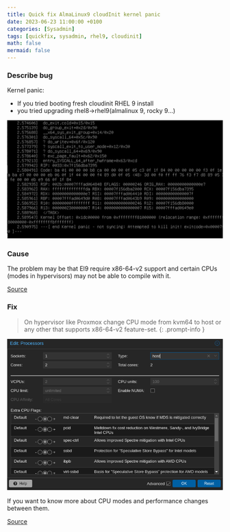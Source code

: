 ```yaml
---
title: Quick fix AlmaLinux9 cloudInit kernel panic
date: 2023-06-23 11:00:00 +0100
categories: [Sysadmin]
tags: [quickfix, sysadmin, rhel9, cloudinit]
math: false
mermaid: false
---
```



### Describe bug
Kernel panic:
* If you tried booting fresh cloudinit RHEL 9 install
* you tried upgrading rhel8->rhel9(almalinux 9, rocky 9...) 

![img-description](/assets/img/posts/2023-06-23-Quick-fix-AlmaLinux9-cloud-init-kernel-panic.md/kKWimage.png)



### Cause

The problem may be that El9 require x86-64-v2 support and certain CPUs (modes in hypervisors) may not be able to compile with it. 

[Source](https://forums.rockylinux.org/t/el9-will-require-x86-64-v2-support/5311)



### Fix

> On hypervisor like Proxmox change CPU mode from kvm64 to host or any other that supports x86-64-v2 feature-set.
{: .prompt-info }

![img-description](/assets/img/posts/2023-06-23-Quick-fix-AlmaLinux9-cloud-init-kernel-panic.md/S83image.png)

If you want to know more about CPU modes and performance changes between them.

[Source](https://www.techaddressed.com/tutorials/proxmox-improve-vm-cpu-perf/)








